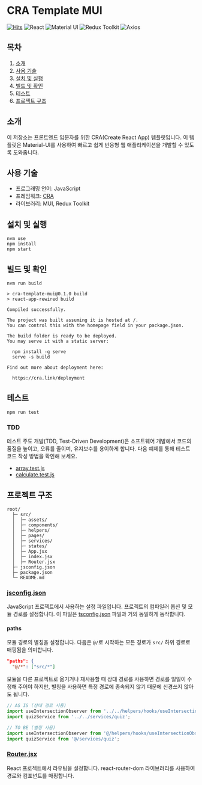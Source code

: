 # CRA Template MUI

[![Hits](https://hits.seeyoufarm.com/api/count/incr/badge.svg?url=https%3A%2F%2Fgithub.com%2Faroundus%2Faroundus.github.io&count_bg=%2379C83D&title_bg=%23555555&icon=&icon_color=%23E7E7E7&title=Hits&edge_flat=false)](https://hits.seeyoufarm.com)
![React](https://img.shields.io/badge/React-20232A?logo=react&logoColor=61DAFB)
![Material UI](https://img.shields.io/badge/MUI-007FFF?logo=mui&logoColor=white)
![Redux Toolkit](https://img.shields.io/badge/Redux_Toolkit-764ABC?logo=redux&logoColor=white)
![Axios](https://img.shields.io/badge/Axios-671DDF?logo=axios&logoColor=white)

## 목차

1. [소개](#소개)
2. [사용 기술](#사용-기술)
3. [설치 및 실행](#설치-및-실행)
4. [빌드 및 확인](#빌드-및-확인)
5. [테스트](#테스트)
6. [프로젝트 구조](#프로젝트-구조)

## 소개

이 저장소는 프론트엔드 입문자를 위한 CRA(Create React App) 템플릿입니다. 이 템플릿은 Material-UI를 사용하여 빠르고 쉽게 반응형 웹 애플리케이션을 개발할 수 있도록 도와줍니다.

## 사용 기술

- 프로그래밍 언어: JavaScript
- 프레임워크: [CRA](https://create-react-app.dev)
- 라이브러리: MUI, Redux Toolkit

## 설치 및 실행

```shell
nvm use
npm install
npm start
```

## 빌드 및 확인

```shell
nvm run build

> cra-template-mui@0.1.0 build
> react-app-rewired build

Compiled successfully.

The project was built assuming it is hosted at /.
You can control this with the homepage field in your package.json.

The build folder is ready to be deployed.
You may serve it with a static server:

  npm install -g serve
  serve -s build

Find out more about deployment here:

  https://cra.link/deployment
```

## 테스트

```shell
npm run test
```

### TDD

테스트 주도 개발(TDD, Test-Driven Development)은 소프트웨어 개발에서 코드의 품질을 높이고, 오류를 줄이며, 유지보수를 용이하게 합니다. 다음 예제를 통해 테스트 코드 작성 방법을 확인해 보세요.

- [array.test.js](src/helpers/__tests__/array.test.js)
- [calculate.test.js](src/helpers/__tests__/calculate.test.js)

## 프로젝트 구조

```plaintext
root/
  ├─ src/
  │  ├─ assets/
  │  ├─ components/
  │  ├─ helpers/
  │  ├─ pages/
  │  ├─ services/
  │  ├─ states/
  │  ├─ App.jsx
  │  ├─ index.jsx
  │  ├─ Router.jsx
  ├─ jsconfig.json
  ├─ package.json
  └─ README.md
```

### [jsconfig.json](./jsconfig.json)

JavaScript 프로젝트에서 사용하는 설정 파일입니다. 프로젝트의 컴파일러 옵션 및 모듈 경로를 설정합니다. 이 파일은 [tsconfig.json](https://www.typescriptlang.org/ko/docs/handbook/tsconfig-json.html) 파일과 거의 동일하게 동작합니다.

#### paths

모듈 경로의 별칭을 설정합니다. 다음은 `@/`로 시작하는 모든 경로가 `src/` 하위 경로로 매핑됨을 의미합니다.

```json
"paths": {
  "@/*": ["src/*"]
```

모듈을 다른 프로젝트로 옮기거나 재사용할 때 상대 경로를 사용하면 경로를 일일이 수정해 주어야 하지만, 별칭을 사용하면 특정 경로에 종속되지 않기 때문에 신경쓰지 않아도 됩니다.

```jsx
// AS IS (상대 경로 사용)
import useIntersectionObserver from '../../helpers/hooks/useIntersectionObserver';
import quizService from '../../services/quiz';

// TO BE (별칭 사용)
import useIntersectionObserver from '@/helpers/hooks/useIntersectionObserver';
import quizService from '@/services/quiz';
```

### [Router.jsx](./src/Router.jsx)

React 프로젝트에서 라우팅을 설정합니다. react-router-dom 라이브러리를 사용하여 경로와 컴포넌트를 매핑합니다.
